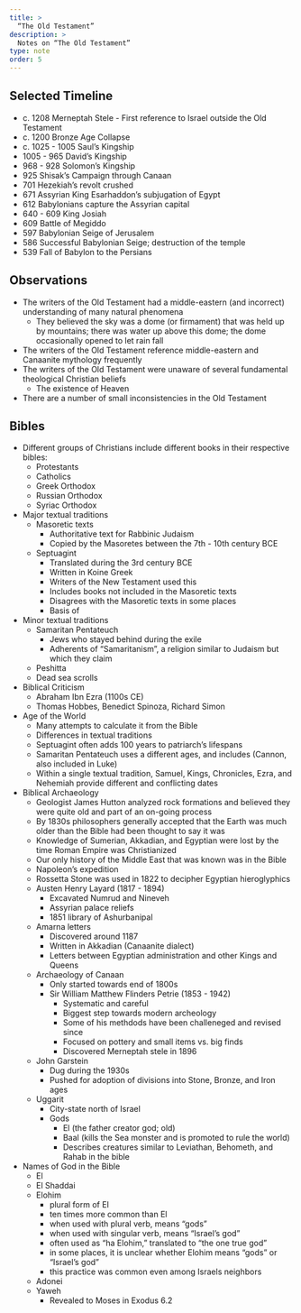 ```yaml
---
title: >
  “The Old Testament”
description: >
  Notes on “The Old Testament”
type: note
order: 5
---
```


## Selected Timeline

- c. 1208 Merneptah Stele - First reference to Israel outside the Old Testament
- c. 1200 Bronze Age Collapse
- c. 1025 - 1005 Saul’s Kingship
- 1005 - 965 David’s Kingship
- 968 - 928 Solomon’s Kingship
- 925 Shisak’s Campaign through Canaan
- 701 Hezekiah’s revolt crushed
- 671 Assyrian King Esarhaddon’s subjugation of Egypt
- 612 Babylonians capture the Assyrian capital
- 640 - 609 King Josiah
- 609 Battle of Megiddo
- 597 Babylonian Seige of Jerusalem
- 586 Successful Babylonian Seige; destruction of the temple
- 539 Fall of Babylon to the Persians

## Observations

- The writers of the Old Testament had a middle-eastern (and incorrect) understanding of many natural phenomena
  - They believed the sky was a dome (or firmament) that was held up by mountains; there was water up above this dome; the dome occasionally opened to let rain fall
- The writers of the Old Testament reference middle-eastern and Canaanite mythology frequently
- The writers of the Old Testament were unaware of several fundamental theological Christian beliefs
  - The existence of Heaven
- There are a number of small inconsistencies in the Old Testament

## Bibles

- Different groups of Christians include different books in their respective bibles:
  - Protestants
  - Catholics
  - Greek Orthodox
  - Russian Orthodox
  - Syriac Orthodox
- Major textual traditions
  - Masoretic texts
    - Authoritative text for Rabbinic Judaism
    - Copied by the Masoretes between the 7th - 10th century BCE
  - Septuagint
    - Translated during the 3rd century BCE
    - Written in Koine Greek
    - Writers of the New Testament used this
    - Includes books not included in the Masoretic texts
    - Disagrees with the Masoretic texts in some places
    - Basis of
- Minor textual traditions
  - Samaritan Pentateuch
    - Jews who stayed behind during the exile
    - Adherents of “Samaritanism”, a religion similar to Judaism but which they claim
  - Peshitta
  - Dead sea scrolls
- Biblical Criticism
  - Abraham Ibn Ezra (1100s CE)
  - Thomas Hobbes, Benedict Spinoza, Richard Simon
- Age of the World
  - Many attempts to calculate it from the Bible
  - Differences in textual traditions
  - Septuagint often adds 100 years to patriarch’s lifespans
  - Samaritan Pentateuch uses a different ages, and includes (Cannon, also included in Luke)
  - Within a single textual tradition, Samuel, Kings, Chronicles, Ezra, and Nehemiah provide different and conflicting dates
- Biblical Archaeology
  - Geologist James Hutton analyzed rock formations and believed they were quite old and part of an on-going process
  - By 1830s philosophers generally accepted that the Earth was much older than the Bible had been thought to say it was
  - Knowledge of Sumerian, Akkadian, and Egyptian were lost by the time Roman Empire was Christianized
  - Our only history of the Middle East that was known was in the Bible
  - Napoleon’s expedition
  - Rossetta Stone was used in 1822 to decipher Egyptian hieroglyphics
  - Austen Henry Layard (1817 - 1894)
    - Excavated Numrud and Nineveh
    - Assyrian palace reliefs
    - 1851 library of Ashurbanipal
  - Amarna letters
    - Discovered around 1187
    - Written in Akkadian (Canaanite dialect)
    - Letters between Egyptian administration and other Kings and Queens
  - Archaeology of Canaan
    - Only started towards end of 1800s
    - Sir William Matthew Flinders Petrie (1853 - 1942)
        - Systematic and careful
        - Biggest step towards modern archeology
        - Some of his methdods have been challeneged and revised since
        - Focused on pottery and small items vs. big finds
        - Discovered Merneptah stele in 1896
  - John Garstein
    - Dug during the 1930s
    - Pushed for adoption of divisions into Stone, Bronze, and Iron ages
  - Uggarit
    - City-state north of Israel
    - Gods
      - El (the father creator god; old)
      - Baal (kills the Sea monster and is promoted to rule the world)
      - Describes creatures similar to Leviathan, Behometh, and Rahab in the bible
- Names of God in the Bible
  - El
  - El Shaddai
  - Elohim
    - plural form of El
    - ten times more common than El
    - when used with plural verb, means “gods”
    - when used with singular verb, means “Israel’s god”
    - often used as “ha Elohim,” translated to “the one true god”
    - in some places, it is unclear whether Elohim means “gods” or “Israel’s god”
    - this practice was common even among Israels neighbors
  - Adonei
  - Yaweh
    - Revealed to Moses in Exodus 6.2

